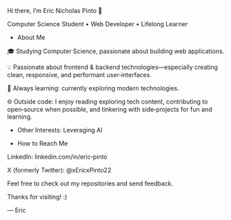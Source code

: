 Hi there, I’m Eric Nicholas Pinto 👋

Computer Science Student • Web Developer • Lifelong Learner



- About Me

🎓 Studying Computer Science, passionate about building web applications.

💡 Passionate about frontend & backend technologies—especially creating clean, responsive, and performant user‑interfaces.

🚀 Always learning: currently exploring modern technologies.

🌐 Outside code: I enjoy reading exploring tech content, contributing to open‑source when possible, and tinkering with side‑projects for fun and learning.



- Other Interests: Leveraging AI



- How to Reach Me

LinkedIn: linkedin.com/in/eric‑pinto

X (formerly Twitter): @xEricxPinto22



Feel free to check out my repositories and send feedback.



Thanks for visiting! :)

— Eric


